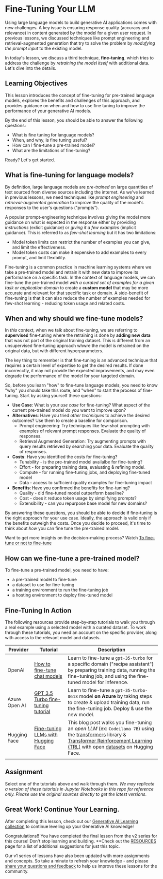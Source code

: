 # Fine-Tuning Your LLM

Using large language models to build generative AI applications comes with new challenges. A key issue is ensuring response quality (accuracy and relevance) in content generated by the model for a given user request. In previous lessons, we discussed techniques like prompt engineering and retrieval-augmented generation that try to solve the problem by _modufying the prompt input_ to the existing model. 

In today's lesson, we discuss a third technique, **fine-tuning**, which tries to address the challenge by _retraining the model itself_ with additional data. Let's dive into the details.

## Learning Objectives

This lesson introduces the concept of fine-tuning for pre-trained language models, explores the benefits and challenges of this approach, and provides guidance on when and how to use fine tuning to improve the performance of your generative AI models.

By the end of this lesson, you should be able to answer the following questions:
 - What is fine tuning for language models?
 - When, and why, is fine tuning useful?
 - How can I fine-tune a pre-trained model?
 - What are the limitations of fine-tuning?

Ready? Let's get started.

## What is fine-tuning for language models?

By definition, large language models are _pre-trained_ on large quantities of text sourced from diverse sources including the internet. As we've learned in previous lessons, we need techniques like _prompt engineering_ and _retrieval-augmented generation_ to improve the quality of the model's responses to the user's questions ("prompts").

A popular prompt-engineering technique involves giving the model more guidance on what is expected in the response either by providing  _instructions_ (exlicit guidance) or _giving it a few examples_ (implicit guidance). This is referred to as _few-shot learning_ but it has two limitations:
 - Model token limits can restrict the number of examples you can give, and limit the effectiveness.
 - Model token costs can make it expensive to add examples to every prompt, and limit flexibility.

Fine-tuning is a common practice in machine learning systems where we take a pre-trained model and retrain it with new data to improve its performance on a specific task. In the context of language models, we can fine-tune the pre-trained model _with a curated set of examples for a given task or application domain_ to create a **custom model** that may be more accurate and relevant for that specific task or domain. A side-benefit of fine-tuning is that it can also reduce the number of examples needed for few-shot learning - reducing token usage and related costs.

## When and why should we fine-tune models?

In _this_ context, when we talk about fine-tuning, we are referring to **supervised** fine-tuning where the retraining is done by **adding new data** that was not part of the original training dataset. This is different from an unsupervised fine-tuning approach whwre the model is retrained on the original data, but with different hyperparameters.

The key thing to remember is that fine-tuning is an advanced technique that requires a certain level of expertise to get the desired results. If done incorrecctly, it may not provide the expected improvements, and may even degrade the performance of the model for your targeted domain.

So, before you learn "how" to fine-tune language models, you need to know "why" you should take this route, and "when" to start the process of fine-tuning. Start by asking yourself these questions:
- **Use Case**: What is your _use case_ for fine-tuning? What aspect of the current pre-trained model do you want to improve upon?
- **Alternatives**: Have you tried _other techniques_ to achieve the desired outcomes? Use them to create a baseline for comparison.
    - Prompt engineering:  Try techniques like few-shot prompting with examples of relevant prompt responses. Evaluate the quality of responses.
    - Retrieval Augmented Generation: Try augmenting prompts with query results retrieved by searching your data. Evaluate the quality of responses.
- **Costs**: Have you identified the costs for fine-tuning?
    - Tunability - is the pre-trained model availalbe for fine-tuning?
    - Effort - for preparing training data, evaluating & refining model.
    - Compute - for running fine-tuning jobs, and deploying fine-tuned model
    - Data - access to sufficient quality examples for fine-tuning impact
- **Benefits**: Have you confirmed the benefits for fine-tuning?
    - Quality - did fine-tuned model outperform baseline?
    - Cost - does it reduce token usage by simplifying prompts?
    - Extensibility - can you repurpose base model for new domains?

By answering these questions, you should be able to decide if fine-tuning is the right approach for your use case. Ideally, the approach is valid only if the benefits outweigh the costs. Once you decide to proceed, it's time to think about _how_ you can fine tune the pre-trained model.

Want to get more insights on the decision-making process? Watch [To fine-tune or not to fine-tune](https://www.youtube.com/watch?v=0Jo-z-MFxJs)

## How can we fine-tune a pre-trained model?

To fine-tune a pre-trained model, you need to have:
 - a pre-trained model to fine-tune
 - a dataset to use for fine-tuning
 - a training environment to run the fine-tuning job
 - a hosting environment to deploy fine-tuned model



## Fine-Tuning In Action

The following resources provide step-by-step tutorials to walk you through a real example using a selected model with a curated dataset. To work through these tutorials, you need an account on the specific  provider, along with access to the relevant model and datasets.

| Provider | Tutorial | Description |
|----------|----------|-------------|
| OpenAI | [How to fine-tune chat models](https://github.com/openai/openai-cookbook/blob/main/examples/How_to_finetune_chat_models.ipynb) | Learn to fine-tune a `gpt-35-turbo` for a specific domain ("recipe assistant") by preparing training data, running the fine-tuning job, and using the fine-tuned model for inference.  |
| Azure Open AI | [GPT 3.5 Turbo fine-tuning tutorial](https://learn.microsoft.com/en-us/azure/ai-services/openai/tutorials/fine-tune?tabs=python-new%2Ccommand-line) | Learn to fine-tune a `gpt-35-turbo-0613` model  **on Azure** by taking steps to create & upload training data, run the fine-tuning job. Deploy & use the new model. |
| Hugging Face | [Fine-tuning LLMs with Hugging Face](https://www.philschmid.de/fine-tune-llms-in-2024-with-trl) | This blog post walks you  fine-tuning an _open LLM_ (ex: `CodeLlama 7B`) using the [transformers](https://huggingface.co/docs/transformers/index) library & [Transformer Reinforcement Learning (TRL)](https://huggingface.co/docs/trl/index]) with open [datasets](https://huggingface.co/docs/datasets/index) on Hugging Face. |
| | | |

## Assignment
Select one of the tutorials above and walk through them. _We may replicate a version of these tutorials in Jupyter Notebooks in this repo for reference only. Please use the original sources directly to get the latest versions_.

## Great Work! Continue Your Learning.

After completing this lesson, check out our [Generative AI Learning collection](https://aka.ms/genai-collection?WT.mc_id=academic-105485-koreyst) to continue leveling up your Generative AI knowledge!

Congratulations!! You have completed the final lesson from the v2 series for this course! Don't stop learning and building. **Check out the [RESOURCES](README.md) page for a list of additional suggestions for just this topic.

Our v1 series of lessons have also been updated with more assignments and concepts. So take a minute to refresh your knowledge - and please [share your questions and feedback](https://github.com/microsoft/generative-ai-for-beginners/issues) to help us improve these lessons for the community.